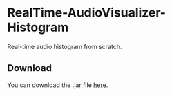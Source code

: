 # RealTime-AudioVisualizer-Histogram
Real-time audio histogram from scratch.

## Download
You can download the .jar file [here](downloads).
